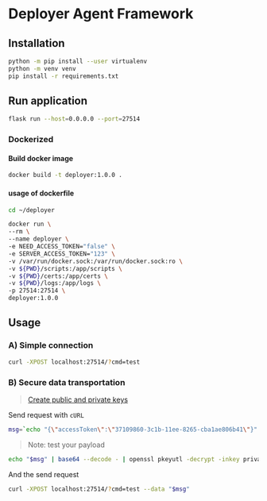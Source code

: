 # Deployer Agent Framework

## Installation

```bash
python -m pip install --user virtualenv
python -m venv venv
pip install -r requirements.txt
```
## Run application
```bash
flask run --host=0.0.0.0 --port=27514
```
### Dockerized

#### Build docker image
```bash
docker build -t deployer:1.0.0 .
```
#### usage of dockerfile

```bash
cd ~/deployer

docker run \
--rm \
--name deployer \
-e NEED_ACCESS_TOKEN="false" \
-e SERVER_ACCESS_TOKEN="123" \
-v /var/run/docker.sock:/var/run/docker.sock:ro \
-v ${PWD}/scripts:/app/scripts \
-v ${PWD}/certs:/app/certs \
-v ${PWD}/logs:/app/logs \
-p 27514:27514 \
deployer:1.0.0
```


## Usage

### A) Simple connection

```bash
curl -XPOST localhost:27514/?cmd=test
```

### B) Secure data transportation

> [Create public and private keys](./rsa-encryption.md)

Send request with `cURL`

```bash
msg=`echo "{\"accessToken\":\"37109860-3c1b-11ee-8265-cba1ae806b41\"}" | openssl pkeyutl -encrypt -inkey public.pem -pubin -in - | base64`
```

> Note: test your payload

```bash
echo "$msg" | base64 --decode - | openssl pkeyutl -decrypt -inkey private.pem -in -
```

And the send request
```bash
curl -XPOST localhost:27514/?cmd=test --data "$msg"
```
